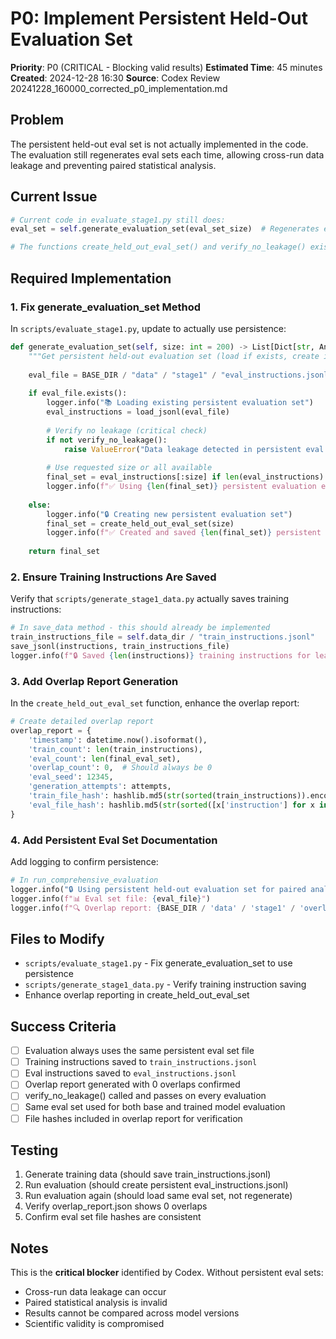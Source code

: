 # P0: Implement Persistent Held-Out Evaluation Set

**Priority**: P0 (CRITICAL - Blocking valid results)
**Estimated Time**: 45 minutes
**Created**: 2024-12-28 16:30
**Source**: Codex Review 20241228_160000_corrected_p0_implementation.md

## Problem
The persistent held-out eval set is not actually implemented in the code. The evaluation still regenerates eval sets each time, allowing cross-run data leakage and preventing paired statistical analysis.

## Current Issue
```python
# Current code in evaluate_stage1.py still does:
eval_set = self.generate_evaluation_set(eval_set_size)  # Regenerates each time!

# The functions create_held_out_eval_set() and verify_no_leakage() exist but aren't used
```

## Required Implementation

### 1. Fix generate_evaluation_set Method
In `scripts/evaluate_stage1.py`, update to actually use persistence:

```python
def generate_evaluation_set(self, size: int = 200) -> List[Dict[str, Any]]:
    """Get persistent held-out evaluation set (load if exists, create if not)"""
    
    eval_file = BASE_DIR / "data" / "stage1" / "eval_instructions.jsonl"
    
    if eval_file.exists():
        logger.info("📚 Loading existing persistent evaluation set")
        eval_instructions = load_jsonl(eval_file)
        
        # Verify no leakage (critical check)
        if not verify_no_leakage():
            raise ValueError("Data leakage detected in persistent eval set")
        
        # Use requested size or all available
        final_set = eval_instructions[:size] if len(eval_instructions) >= size else eval_instructions
        logger.info(f"✅ Using {len(final_set)} persistent evaluation examples")
        
    else:
        logger.info("🔒 Creating new persistent evaluation set")
        final_set = create_held_out_eval_set(size)
        logger.info(f"✅ Created and saved {len(final_set)} persistent evaluation examples")
    
    return final_set
```

### 2. Ensure Training Instructions Are Saved
Verify that `scripts/generate_stage1_data.py` actually saves training instructions:

```python
# In save_data method - this should already be implemented
train_instructions_file = self.data_dir / "train_instructions.jsonl" 
save_jsonl(instructions, train_instructions_file)
logger.info(f"🔒 Saved {len(instructions)} training instructions for leakage prevention")
```

### 3. Add Overlap Report Generation
In the `create_held_out_eval_set` function, enhance the overlap report:

```python
# Create detailed overlap report
overlap_report = {
    'timestamp': datetime.now().isoformat(),
    'train_count': len(train_instructions),
    'eval_count': len(final_eval_set),
    'overlap_count': 0,  # Should always be 0
    'eval_seed': 12345,
    'generation_attempts': attempts,
    'train_file_hash': hashlib.md5(str(sorted(train_instructions)).encode()).hexdigest(),
    'eval_file_hash': hashlib.md5(str(sorted([x['instruction'] for x in final_eval_set])).encode()).hexdigest()
}
```

### 4. Add Persistent Eval Set Documentation
Add logging to confirm persistence:

```python
# In run_comprehensive_evaluation
logger.info("🔒 Using persistent held-out evaluation set for paired analysis")
logger.info(f"📊 Eval set file: {eval_file}")
logger.info(f"🔍 Overlap report: {BASE_DIR / 'data' / 'stage1' / 'overlap_report.json'}")
```

## Files to Modify
- `scripts/evaluate_stage1.py` - Fix generate_evaluation_set to use persistence
- `scripts/generate_stage1_data.py` - Verify training instruction saving
- Enhance overlap reporting in create_held_out_eval_set

## Success Criteria
- [ ] Evaluation always uses the same persistent eval set file
- [ ] Training instructions saved to `train_instructions.jsonl`
- [ ] Eval instructions saved to `eval_instructions.jsonl` 
- [ ] Overlap report generated with 0 overlaps confirmed
- [ ] verify_no_leakage() called and passes on every evaluation
- [ ] Same eval set used for both base and trained model evaluation
- [ ] File hashes included in overlap report for verification

## Testing
1. Generate training data (should save train_instructions.jsonl)
2. Run evaluation (should create persistent eval_instructions.jsonl)
3. Run evaluation again (should load same eval set, not regenerate)
4. Verify overlap_report.json shows 0 overlaps
5. Confirm eval set file hashes are consistent

## Notes
This is the **critical blocker** identified by Codex. Without persistent eval sets:
- Cross-run data leakage can occur
- Paired statistical analysis is invalid  
- Results cannot be compared across model versions
- Scientific validity is compromised